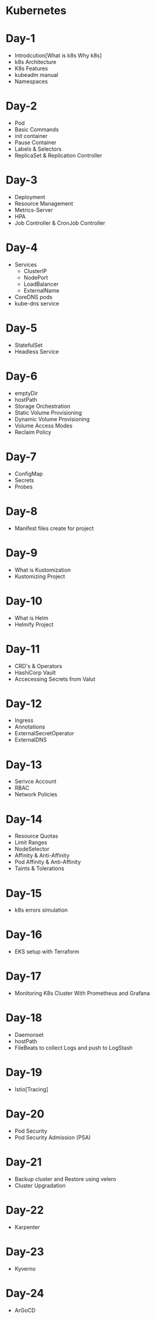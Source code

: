 # Kubernetes
# Day-1
- Introdcution[What is k8s Why k8s]
- k8s Architecture 
- K8s Features
- kubeadm manual
- Namespaces
# Day-2
- Pod
- Basic Commands
- init container
- Pause Container
- Labels & Selectors
- ReplicaSet & Replication Controller
# Day-3
- Deployment
- Resource Management
- Metrics-Server
- HPA
- Job Controller & CronJob Controller
# Day-4
- Services
  - ClusterIP
  - NodePort
  - LoadBalancer
  - ExternalName
- CoreDNS pods
- kube-dns service
# Day-5
- StatefulSet
- Headless Service
# Day-6
- emptyDir
- hostPath
- Storage Orchestration
 - Static Volume Provisioning
 - Dynamic Volume Provisioning
- Volume Access Modes
- Reclaim Policy
# Day-7
- ConfigMap
- Secrets
- Probes
# Day-8
- Manifest files create for project
# Day-9
- What is Kustomization
- Kustomizing Project
# Day-10
- What is Helm
- Helmify Project
# Day-11
- CRD's & Operators
- HashiCorp Vault
- Accecessing Secrets from Valut
# Day-12
- Ingress
- Annotations
- ExternalSecretOperator
- ExternalDNS
# Day-13
- Serivce Account
- RBAC
- Network Policies
# Day-14
- Resource Quotas
- Limit Ranges
- NodeSelector
- Affinity & Anti-Affinity
- Pod Affinity & Anti-Affinity
- Taints & Tolerations
# Day-15
- k8s errors simulation
# Day-16
- EKS setup with Terraform
# Day-17
- Monitoring K8s Cluster With Prometheus and Grafana
# Day-18
- Daemonset
- hostPath
- FileBeats to collect Logs and push to LogStash
# Day-19
- Istio[Tracing]
# Day-20
- Pod Security
- Pod Security Admission (PSA)
# Day-21
- Backup cluster and Restore using velero
- Cluster Upgradation
# Day-22
- Karpenter
# Day-23
- Kyverno
# Day-24
- ArGoCD